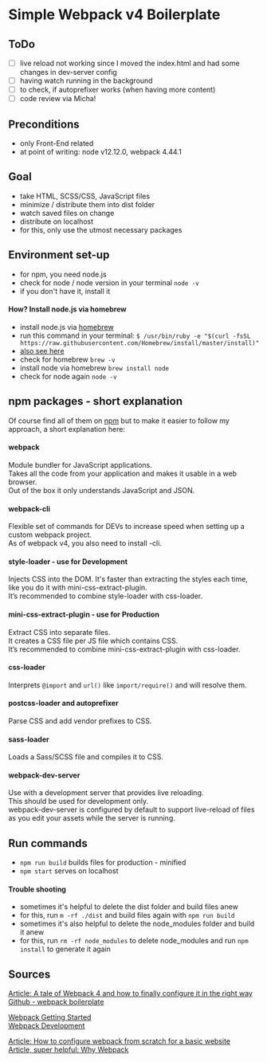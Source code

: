 # Simple Webpack v4 Boilerplate

## ToDo
- [ ] live reload not working since I moved the index.html and had some changes in dev-server config  
- [ ] having watch running in the background  
- [ ] to check, if autoprefixer works (when having more content)  
- [ ] code review via Micha!  

## Preconditions  
- only Front-End related  
- at point of writing: node v12.12.0, webpack 4.44.1

## Goal
- take HTML, SCSS/CSS, JavaScript files  
- minimize / distribute them into dist folder  
- watch saved files on change  
- distribute on localhost  
- for this, only use the utmost necessary packages  

## Environment set-up  
- for npm, you need node.js  
- check for node / node version in your terminal `node -v`  
- if you don't have it, install it  
#### How? Install node.js via homebrew  
- install node.js via [homebrew](https://formulae.brew.sh/formula/node)  
- run this command in your terminal: `$ /usr/bin/ruby -e "$(curl -fsSL https://raw.githubusercontent.com/Homebrew/install/master/install)"`  
- [also see here](https://medium.com/@hayasnc/how-to-install-nodejs-and-npm-on-mac-using-homebrew-b33780287d8f)  
- check for homebrew `brew -v`  
- install node via homebrew `brew install node`  
- check for node again `node -v`  

## npm packages - short explanation
Of course find all of them on [npm](https://www.npmjs.com/package/npm) but to make it easier to follow my approach, a short explanation here:  

#### webpack
Module bundler for JavaScript applications.  
Takes all the code from your application and makes it usable in a web browser.  
Out of the box it only understands JavaScript and JSON.  

#### webpack-cli
Flexible set of commands for DEVs to increase speed when setting up a custom webpack project.  
As of webpack v4, you also need to install -cli.  

#### style-loader - use for Development
Injects CSS into the DOM. 
It's faster than extracting the styles each time, like you do it with mini-css-extract-plugin.  
It’s recommended to combine style-loader with css-loader. 
  
#### mini-css-extract-plugin - use for Production
Extract CSS into separate files.  
It creates a CSS file per JS file which contains CSS.  
It’s recommended to combine mini-css-extract-plugin with css-loader.  

#### css-loader
Interprets `@import` and `url()` like `import/require()` and will resolve them.  

#### postcss-loader and autoprefixer
Parse CSS and add vendor prefixes to CSS.  

#### sass-loader
Loads a Sass/SCSS file and compiles it to CSS.    

#### webpack-dev-server  
Use with a development server that provides live reloading.  
This should be used for development only.  
webpack-dev-server is configured by default to support live-reload of files as you edit your assets while the server is running.  

## Run commands
- `npm run build` builds files for production - minified  
- `npm start` serves on localhost 

#### Trouble shooting
- sometimes it's helpful to delete the dist folder and build files anew  
- for this, run `m -rf ./dist` and build files again with `npm run build` 
- sometimes it's also helpful to delete the node_modules folder and build it anew  
- for this, run `rm -rf node_modules` to delete node_modules and run `npm install` to generate it again  

## Sources
[Article: A tale of Webpack 4 and how to finally configure it in the right way](https://medium.com/hackernoon/a-tale-of-webpack-4-and-how-to-finally-configure-it-in-the-right-way-4e94c8e7e5c1)  
[Github - webpack boilerplate](https://github.com/marharyta/webpack-boilerplate)  

[Webpack Getting Started](https://webpack.js.org/guides/getting-started/)  
[Webpack Development](https://webpack.js.org/guides/development/)  

[Article: How to configure webpack from scratch for a basic website](https://dev.to/pixelgoo/how-to-configure-webpack-from-scratch-for-a-basic-website-46a5)  
[Article, super helpful: Why Webpack](https://blog.andrewray.me/webpack-when-to-use-and-why/)  
 
